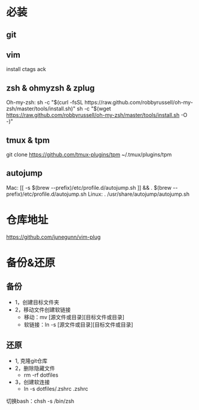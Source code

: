 # 必装
## git 
## vim 
install ctags ack
## zsh & ohmyzsh & zplug
Oh-my-zsh:
sh -c "$(curl -fsSL https://raw.github.com/robbyrussell/oh-my-zsh/master/tools/install.sh)"
sh -c "$(wget https://raw.github.com/robbyrussell/oh-my-zsh/master/tools/install.sh -O -)"

## tmux & tpm
git clone https://github.com/tmux-plugins/tpm ~/.tmux/plugins/tpm

## autojump
Mac:
[[ -s $(brew --prefix)/etc/profile.d/autojump.sh  ]] && . $(brew
--prefix)/etc/profile.d/autojump.sh
Linux:
. /usr/share/autojump/autojump.sh

# 仓库地址
https://github.com/junegunn/vim-plug

# 备份&还原
## 备份
- 1，创建目标文件夹
- 2，移动文件创建软链接
    - 移动：mv [源文件或目录][目标文件或目录]
    - 软链接：ln -s [源文件或目录][目标文件或目录]

## 还原
- 1, 克隆git仓库
- 2，删除隐藏文件
    - rm -rf dotfiles
- 3，创建软连接
    - ln -s dotfiles/.zshrc .zshrc

切换bash：chsh -s /bin/zsh

